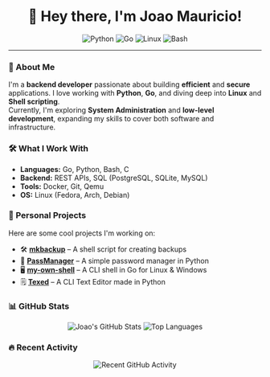 <!-- Header -->
<h1 align="center">👋 Hey there, I'm Joao Mauricio!</h1>

<!-- Tech Badges -->
<p align="center">
  <img src="https://img.shields.io/badge/Code-Python-informational?style=flat&logo=python&logoColor=white&color=3776AB" alt="Python">
  <img src="https://img.shields.io/badge/Code-Go-informational?style=flat&logo=go&logoColor=white&color=00ADD8" alt="Go">
  <img src="https://img.shields.io/badge/OS-Linux-informational?style=flat&logo=linux&logoColor=white&color=FCC624" alt="Linux">
  <img src="https://img.shields.io/badge/Shell-Bash-informational?style=flat&logo=gnu-bash&logoColor=white&color=4EAA25" alt="Bash">
</p>

<hr>

<!-- About Me Section -->
### 🚀 About Me  
I'm a **backend developer** passionate about building **efficient** and **secure** applications. I love working with **Python**, **Go**, and diving deep into **Linux** and **Shell scripting**.  
Currently, I'm exploring **System Administration** and **low-level development**, expanding my skills to cover both software and infrastructure.

<!-- What I Work With Section -->
### 🛠️ What I Work With  
- **Languages:** Go, Python, Bash, C  
- **Backend:** REST APIs, SQL (PostgreSQL, SQLite, MySQL)  
- **Tools:** Docker, Git, Qemu  
- **OS:** Linux (Fedora, Arch, Debian)  

<!-- Personal Projects -->
### 🔧 Personal Projects  
Here are some cool projects I'm working on:
- 🛠️ [**mkbackup**](https://github.com/jean0t/mkbackup) – A shell script for creating backups  
- 🔑 [**PassManager**](https://github.com/jean0t/PassManager) – A simple password manager in Python  
- 🖥️ [**my-own-shell**](https://github.com/jean0t/my-own-shell) – A CLI shell in Go for Linux & Windows  
- 🗒️ [**Texed**](https://github.com/jean0t/texed) – A CLI Text Editor made in Python  

<!-- GitHub Stats -->
### 📊 GitHub Stats
<p align="center">
  <img src="https://github-readme-stats.vercel.app/api?username=jean0t&show_icons=true&theme=github_dark" alt="Joao's GitHub Stats" />
  <img src="https://github-readme-stats.vercel.app/api/top-langs/?username=jean0t&layout=compact&langs_count=8&theme=github_dark&size_weight=0&count_weight=1&hide=mako,powershell,cython" alt="Top Languages" />
</p>

<!-- Contribution Graph -->
### 🔥 Recent Activity
<p align="center">
  <img src="https://github-readme-activity-graph.vercel.app/graph?username=jean0t&theme=github_dark" alt="Recent GitHub Activity">
</p>

